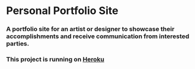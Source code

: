 # Personal Portfolio Site
### A portfolio site for an artist or designer to showcase their accomplishments and receive communication from interested parties.

### This project is running on [Heroku](https://andydlindsay.herokuapp.com)
